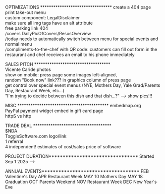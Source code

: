 OPTIMIZATIONS *********************************
create a 404 page  
print take-out menu  
custom component: LegalDisclaimer  
make sure all img tags have an alt attribute  
free parking link 404  
/covers DailyPicOfCovers/ResosOverview  
/today needs to automatically switch between menu for special events and normal menu  
/compliments-to-the-chef with QR code: customers can fill out form in the restaurant and chef receives an email to his phone immediately  
  

SALES PITCH ***********************************  
Vicente Caride photos  
show on mobile: press page some images left-aligned,  
random "Book now" link??? in graphics column of press page    
get control over special event menus (NYE, Mothers Day, Yale Grad/Parents Day, Restaurant Week, etc...)  
"I'm trying to decide between this dish and that dish...?" --> show pics!!!  
  
   
MISC ******************************************
embedmap.org  
PayPal payment widget embed in gift card page  
httpS vs http  
  
  
TRADE DEAL ************************************  
$NDA  
ToggleSoftware.com logo/link  
1 referral  
4 independent! estimates of cost/sales price of software  


PROJECT DURATION********************************
Started Sep 1 2025 -->



ANNUAL EVENTS***********************************
FEB Valentine's Day
APR Restaurant Week
MAY 10 Mothers Day
MAY 18 Graduation
OCT Parents Weekend
NOV Restaurant Week
DEC New Year's Eve